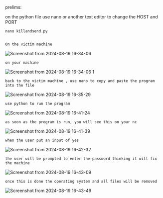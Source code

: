 prelims:
	
 	
on the python file use nano or another text editor to change the HOST and PORT 

    nano killandsend.py
 
 
	On the victim machine 

![Screenshot from 2024-08-19 16-34-06](https://github.com/user-attachments/assets/f79fb2ae-6760-4b8d-8a35-6b288304aa1e)

	on your machine 
![Screenshot from 2024-08-19 16-34-06 1](https://github.com/user-attachments/assets/38826955-9822-4afc-bd85-e26d9a507734)


	back to the victim machine , use nano to copy and paste the program into the file
![Screenshot from 2024-08-19 16-35-29](https://github.com/user-attachments/assets/ba5bcb52-5f7c-4e43-a06b-101706303e0f)


	use python to run the program 
![Screenshot from 2024-08-19 16-41-24](https://github.com/user-attachments/assets/24b54691-39fb-474d-9571-d6c7c352c087)


	as soon as the program is run, you will see this on your nc  
![Screenshot from 2024-08-19 16-41-39](https://github.com/user-attachments/assets/e008997a-2e91-403e-8e13-a2d1ddc927b1)


	when the user put an input of yes
![Screenshot from 2024-08-19 16-42-32](https://github.com/user-attachments/assets/272b8a32-ea50-49e5-9d99-8d201a6e057b)


	the user will be prompted to enter the password thinking it will fix the machine
![Screenshot from 2024-08-19 16-43-09](https://github.com/user-attachments/assets/72346769-322a-4945-b20c-a2d281790a00)


	once this is done the operating system and all files will be removed 
![Screenshot from 2024-08-19 16-43-49](https://github.com/user-attachments/assets/57bbd015-16ae-4022-9b54-e1ca494186f0)
